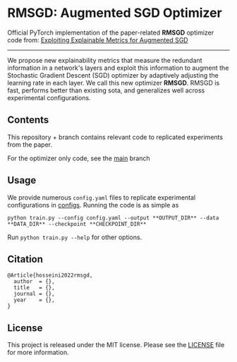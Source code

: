 # RMSGD: Augmented SGD Optimizer
Official PyTorch implementation of the paper-related **RMSGD** optimizer code from:
[Exploiting Explainable Metrics for Augmented SGD]()

---
We propose new explainability metrics that measure the redundant information in a network's layers and exploit this information to augment the Stochastic Gradient Descent (SGD) optimizer by adaptively adjusting the learning rate in each layer. We call this new optimizer **RMSGD**. RMSGD is fast, performs better than existing sota, and generalizes well across experimental configurations.

## Contents
This repository + branch contains relevant code to replicated experiments from the paper.

For the optimizer only code, see the [main](https://github.com/mahdihosseini/RMSGD/) branch

## Usage
We provide numerous `config.yaml` files to replicate experimental configurations in [configs](configs). Running the code is as simple as 

```console
python train.py --config config.yaml --output **OUTPUT_DIR** --data **DATA_DIR** --checkpoint **CHECKPOINT_DIR**
```
Run `python train.py --help` for other options.

## Citation
```
@Article{hosseini2022rmsgd,
  author  = {},
  title   = {},
  journal = {},
  year    = {},
}
```

## License
This project is released under the MIT license. Please see the [LICENSE](LICENSE) file for more information.
